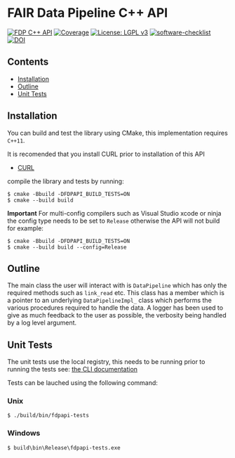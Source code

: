 # FAIR Data Pipeline C++ API

[![FDP C++ API](https://github.com/FAIRDataPipeline/cppDataPipeline/actions/workflows/fdp_cpp_api.yaml/badge.svg)](https://github.com/FAIRDataPipeline/cppDataPipeline/actions/workflows/fdp_cpp_api.yaml) 
[![Coverage](https://sonarcloud.io/api/project_badges/measure?project=FAIRDataPipeline_FDP-Cpp-API&metric=coverage)](https://sonarcloud.io/summary/new_code?id=FAIRDataPipeline_FDP-Cpp-API)
[![License: LGPL v3](https://img.shields.io/badge/License-LGPL_v3-blue.svg)](https://www.gnu.org/licenses/lgpl-3.0)
[![software-checklist](https://img.shields.io/badge/software-checklist-3891A6)](https://github.com/FAIRDataPipeline/cppDataPipeline/blob/main/software-checklist.md)
[![DOI](https://zenodo.org/badge/DOI/10.5281/zenodo.5874669.svg)](https://doi.org/10.5281/zenodo.5874669)

## Contents
  - [Installation](#installation)
  - [Outline](#outline)
  - [Unit Tests](#unit-tests)

## Installation
You can build and test the library using CMake, this implementation requires `C++11`.

It is recomended that you install CURL prior to installation of this API
- [CURL](https://curl.se/libcurl/)

compile the library and tests by running:

```
$ cmake -Bbuild -DFDPAPI_BUILD_TESTS=ON
$ cmake --build build
```

**Important** For multi-config compilers such as Visual Studio xcode or ninja the config type needs to be set to `Release` otherwise the API will not build for example:
```
$ cmake -Bbuild -DFDPAPI_BUILD_TESTS=ON
$ cmake --build build --config=Release
```

## Outline
The main class the user will interact with is `DataPipeline` which has only the required methods such as `link_read` etc. This class has a member which is a pointer to an underlying `DataPipelineImpl_` class which performs the various procedures required to handle the data. A logger has been used to give as much feedback to the user as possible, the verbosity being handled by a log level argument.


## Unit Tests
The unit tests use the local registry, this needs to be running prior to running the tests see: [the CLI documentation](https://github.com/FAIRDataPipeline/FAIR-CLI#registry)

Tests can be lauched using the following command:
### Unix
```
$ ./build/bin/fdpapi-tests
```

### Windows
```
$ build\bin\Release\fdpapi-tests.exe
```
